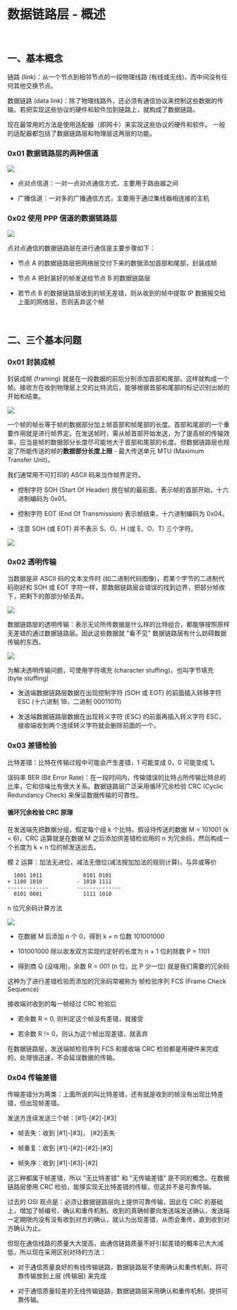 
# 数据链路层 - 概述


<br>

## 一、基本概念

链路 (link)：从一个节点到相邻节点的一段物理线路 (有线或无线)，而中间没有任何其他交换节点。

数据链路 (data link)：除了物理线路外，还必须有通信协议来控制这些数据的传输。若把实现这些协议的硬件和软件加到链路上，就构成了数据链路。 

现在最常用的方法是使用适配器（即网卡）来实现这些协议的硬件和软件。 一般的适配器都包括了数据链路层和物理层这两层的功能。


### 0x01 数据链路层的两种信道

![](../Images/Network/DataLinkLayerOverview/DataLinkLayerOverview_images06.png)

- 点对点信道：一对一点对点通信方式，主要用于路由器之间

- 广播信道：一对多的广播通信方式，主要用于通过集线器相连接的主机


### 0x02 使用 PPP 信道的数据链路层

![](../Images/Network/DataLinkLayerOverview/DataLinkLayerOverview_images00.png)

点对点通信的数据链路层在进行通信是主要步骤如下：

- 节点 A 的数据链路层把网络层交付下来的数据添加首部和尾部，封装成帧

- 节点 A 把封装好的帧发送给节点 B 的数据链路层
- 若节点 B 的数据链路层收到的帧无差错，则从收到的帧中提取 IP 数据报交给上面的网络层，否则丢弃这个帧


<br>

## 二、三个基本问题

### 0x01 封装成帧

封装成帧 (framing) 就是在一段数据的前后分别添加首部和尾部，这样就构成一个帧。接收方在收到物理层上交的比特流后，能够根据首部和尾部的标记识别出帧的开始和结束。

![](../Images/Network/DataLinkLayerOverview/DataLinkLayerOverview_images01.png)

一个帧的帧长等于帧的数据部分加上帧首部和帧尾部的长度。首部和尾部的一个重要作用就是进行帧界定。在发送帧时，需从帧首部开始发送，为了提高帧的传输效率，应当是帧的数据部分长度尽可能地大于首部和尾部的长度。但数据链路层也规定了所能传送的帧的**数据部分长度上限** - 最大传送单元 MTU (Maximum Transfer Unit)。

我们通常用不可打印的 ASCII 码来当作帧界定符。

- 控制字符 SOH (Start Of Header) 放在帧的最前面，表示帧的首部开始，十六进制编码为 0x01。

- 控制字符 EOT (End Of Transmission) 表示帧结束，十六进制编码为 0x04。

- 注意 SOH (或 EOT) 并不表示 S、O、H (或 E、O、T) 三个字符。

![](../Images/Network/DataLinkLayerOverview/DataLinkLayerOverview_images02.png)


### 0x02 透明传输

当数据是非 ASCII 码的文本文件时 (如二进制代码图像)，若某个字节的二进制代码刚好和 SOH 或 EOT 字符一样，那数据链路层会错误的找到边界，把部分帧收下，把剩下的那部分帧丢弃。

![](../Images/Network/DataLinkLayerOverview/DataLinkLayerOverview_images03.png)

数据链路层的透明传输：表示无论所传数据是什么样的比特组合，都能够按照原样无差错的通过数据链路层。因此这些数据就 "看不见" 数据链路层有什么妨碍数据传输的东西。

![](../Images/Network/DataLinkLayerOverview/DataLinkLayerOverview_images04.png)

为解决透明传输问题，可使用字符填充 (character stuffing)，也叫字节填充 (byte stuffing)

- 发送端数据链路层数据在出现控制字符 (SOH 或 EOT) 的前面插入转移字符 ESC (十六进制 1B，二进制 00011011)

- 发送端数据链路层数据在出现转义字符 (ESC) 的前面再插入转义字符 ESC，接收端收到两个连续转义字符就会删除前面的一个。

### 0x03 差错检验

比特差错：比特在传输过程中可能会产生差错，1 可能变成 0，0 可能变成 1。

误码率 BER (Bit Error Rate)：在一段时间内，传输错误的比特占所传输比特总的比率，它和信噪比有很大关系。数据链路层广泛采用循环冗余检验 CRC (Cyclic Redundancy Check) 来保证数据传输的可靠性。

#### 循环冗余检验 CRC 原理

在发送端先把数据分组，假定每个组 k 个比特。假设待传送的数据 M = 101001 (k = 6)，CRC 运算就是在数据 M 之后添加供差错检验用的 n 为冗余码，然后构成一个长度为 k + n 位的帧发送出去。

模 2 运算：加法无进位，减法无借位(减法按加加法的规则计算)，与异或等价 

```
  1001 1011 			0101 0101 
+ 1100 1010		      - 1010 1111
-------------		  --------------
  0101 0001			    1111 1010
```

n 位冗余码计算方法

![](../Images/Network/DataLinkLayerOverview/DataLinkLayerOverview_images05.png)

- 在数据 M 后添加 n 个 0，得到 k + n 位数 101001000

-  101001000 除以收发双方实现约定好的长度为 n + 1 位的除数 P = 1101
- 得到商 Q (没啥用)，余数 R = 001 (n 位，比 P 少一位) 就是我们需要的冗余码

这种为了进行差错检验而添加的冗余码常被称为 帧检验序列 FCS (Frame Check Sequence)

接收端对收到的每一帧经过 CRC 检验后

- 若余数 R = 0, 则判定这个帧没有差错，就接受

- 若余数 R != 0，则认为这个帧出现差错，就丢弃

在数据链路层，发送端帧检验序列 FCS 和接收端 CRC 检验都是用硬件来完成的，处理很迅速，不会延误数据的传输。

### 0x04 传输差错

传输差错分为两类：上面所说的叫比特差错，还有就是收到的帧没有出现比特差错，但出现帧差错。

发送方连续发送三个帧：[#1]-[#2]-[#3]

- 帧丢失：收到 [#1]-[#3]， [#2]丢失

- 帧重复：收到 [#1]-[#2]-[#2]-[#3]
- 帧失序：收到 [#1]-[#3]-[#2]

这三种都属于帧差错，所以 "无比特差错" 和 "无传输差错" 是不同的概念。在数据链路层使用 CRC 检验，能够实现无比特差错的传输，但这并不是可靠传输。


过去的 OSI 观点是：必须让数据链路层向上提供可靠传输，因此在 CRC 的基础上，增加了帧编号、确认和重传机制。收到的真确帧要向发送端发送确认，发送端一定期限内没有没有收到对方的确认，就认为出现差错，从而会重传，直到收到对方确认为止。

但现在通信线路的质量大大提高，由通信链路质量不好引起差错的概率已大大减低，所以现在采用区别对待的方法：

- 对于通信质量良好的有线传输链路，数据链路层不使用确认和重传机制，将可靠传输放到上层 (传输层) 来完成

- 对于通信质量较差的无线传输链路，数据链路层采用确认和重传机制，提供可靠传输。


<br>



<br>